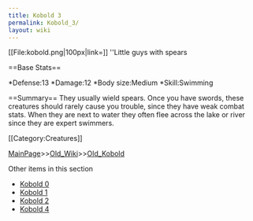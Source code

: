```yaml
---
title: Kobold 3
permalink: Kobold_3/
layout: wiki
---
```

[[File:kobold.png|100px|link=]] ''Little guys with spears

==Base Stats==

*Defense:13
*Damage:12
*Body size:Medium
*Skill:Swimming

==Summary==
They usually wield spears. Once you have swords, these creatures should rarely cause you trouble, since they have weak combat stats. When they are next to water they often flee across the lake or river since they are expert swimmers.

[[Category:Creatures]]

[MainPage](/keeperrl_wiki/ "wikilink")>>[Old_Wiki](/keeperrl_wiki/Old_Wiki "wikilink")>>[Old_Kobold](/keeperrl_wiki/Old_Kobold "wikilink")

Other items in this section
-    [Kobold 0](/keeperrl_wiki/Kobold_0 "wikilink")
-    [Kobold 1](/keeperrl_wiki/Kobold_1 "wikilink")
-    [Kobold 2](/keeperrl_wiki/Kobold_2 "wikilink")
-    [Kobold 4](/keeperrl_wiki/Kobold_4 "wikilink")
